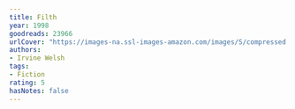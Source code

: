 ```yaml
---
title: Filth
year: 1998
goodreads: 23966
urlCover: "https://images-na.ssl-images-amazon.com/images/S/compressed.photo.goodreads.com/books/1452500604i/23966.jpg"
authors:
- Irvine Welsh
tags:
- Fiction
rating: 5
hasNotes: false
---
```

